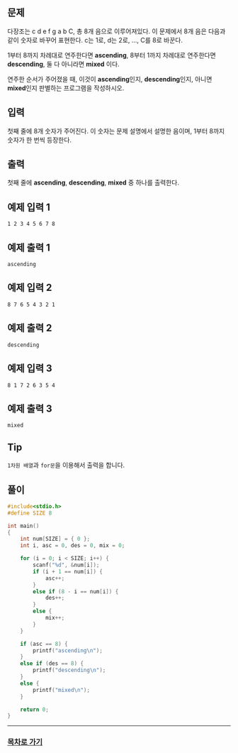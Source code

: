 ## 문제

다장조는 c d e f g a b C, 총 8개 음으로 이루어져있다. 이 문제에서 8개 음은 다음과 같이 숫자로 바꾸어 표현한다. c는 1로, d는 2로, ..., C를 8로 바꾼다.

1부터 8까지 차례대로 연주한다면 **ascending**, 8부터 1까지 차례대로 연주한다면 **descending**, 둘 다 아니라면 **mixed** 이다.

연주한 순서가 주어졌을 때, 이것이 **ascending**인지, **descending**인지, 아니면 **mixed**인지 판별하는 프로그램을 작성하시오.

## 입력

첫째 줄에 8개 숫자가 주어진다. 이 숫자는 문제 설명에서 설명한 음이며, 1부터 8까지 숫자가 한 번씩 등장한다.

## 출력

첫째 줄에 **ascending**, **descending**, **mixed** 중 하나를 출력한다.

## 예제 입력 1

```
1 2 3 4 5 6 7 8
```

## 예제 출력 1

```
ascending
```
## 예제 입력 2

```
8 7 6 5 4 3 2 1
```

## 예제 출력 2

```
descending
```
## 예제 입력 3

```
8 1 7 2 6 3 5 4
```

## 예제 출력 3

```
mixed
```
## Tip

`1차원 배열`과 `for문`을 이용해서 출력을 합니다.  

## 풀이
```c
#include<stdio.h>
#define SIZE 8

int main()
{
	int num[SIZE] = { 0 };
	int i, asc = 0, des = 0, mix = 0;

	for (i = 0; i < SIZE; i++) {
		scanf("%d", &num[i]);
		if (i + 1 == num[i]) {
			asc++;
		}
		else if (8 - i == num[i]) {
			des++;
		}
		else {
			mix++;
		}
	}

	if (asc == 8) {
		printf("ascending\n");
	}
	else if (des == 8) {
		printf("descending\n");
	}
	else {
		printf("mixed\n");	
	}

	return 0;
}
```
---

### [목차로 가기](./../../../../)